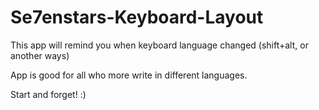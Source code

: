 # Se7enstars-Keyboard-Layout

This app will remind you when keyboard language changed (shift+alt, or another ways)

App is good for all who more write in different languages.

Start and forget! :)
